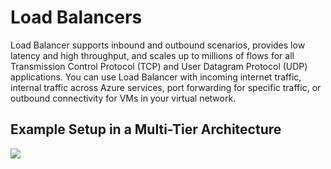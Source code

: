 # Load Balancers

Load Balancer supports inbound and outbound scenarios, provides low latency and high throughput, and scales up to millions of flows for all Transmission Control Protocol (TCP) and User Datagram Protocol (UDP) applications. You can use Load Balancer with incoming internet traffic, internal traffic across Azure services, port forwarding for specific traffic, or outbound connectivity for VMs in your virtual network.

## Example Setup in a Multi-Tier Architecture&#x20;

![](<../../.gitbook/assets/image (25).png>)
